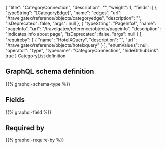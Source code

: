 {
  "title": "CategoryConnection",
  "description": "",
  "weight": 1,
  "fields": [
    {
      "typeString": "[CategoryEdge]",
      "name": "edges",
      "url": "/travelgatex/reference/objects/categoryedge",
      "description": "",
      "isDeprecated": false,
      "args": null
    },
    {
      "typeString": "PageInfo!",
      "name": "pageInfo",
      "url": "/travelgatex/reference/objects/pageinfo",
      "description": "Indicates info about page",
      "isDeprecated": false,
      "args": null
    }
  ],
  "requireby": [
    {
      "name": "HotelXQuery",
      "description": "",
      "url": "/travelgatex/reference/objects/hotelxquery"
    }
  ],
  "enumValues": null,
  "operator": "type",
  "typename": "CategoryConnection",
  "hideGithubLink": true
}
CategoryList definition
## GraphQL schema definition

{{% graphql-schema-type %}}

## Fields

{{% graphql-field %}}

## Required by

{{% graphql-require-by %}}
